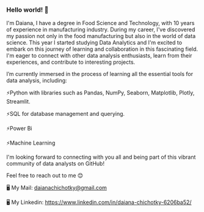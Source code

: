 ### Hello world! 👋

I'm Daiana, I have a degree in Food Science and Technology, with 10 years of experience in manufacturing industry. During my career, I've discovered my passion not only in the food manufacturing but also in the world of data science.
This year I started studying Data Analytics and I'm excited to embark on this journey of learning and collaboration in this fascinating field.
I'm eager to connect with other data analysis enthusiasts, learn from their experiences, and contribute to interesting projects.

I’m currently immersed in the process of learning all the essential tools for data analysis, including:

  ⚡Python with libraries such as Pandas, NumPy, Seaborn, Matplotlib, Plotly, Streamlit.
  
  ⚡SQL for database management and querying.
  
  ⚡Power Bi
  
  ⚡Machine Learning

I'm looking forward to connecting with you all and being part of this vibrant community of data analysts on GitHub!

Feel free to reach out to me 😊

  🖥️ My Mail: daianachichotky@gmail.com
  
  🖥️ My Linkedin: https://www.linkedin.com/in/daiana-chichotky-6206ba52/
